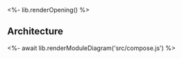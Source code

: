 <%- lib.renderOpening() %>

## Architecture

<%- await lib.renderModuleDiagram('src/compose.js') %>
